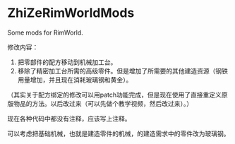 # ZhiZeRimWorldMods
Some mods for RimWorld.

修改内容：

1. 把零部件的配方移动到机械加工台。
1. 移除了精密加工台所需的高级零件。但是增加了所需要的其他建造资源（钢铁用量增加，并且现在消耗玻璃钢和黄金）。



（其实关于配方绑定的修改可以用patch功能完成，但是现在使用了直接重定义原版物品的方法。以后改过来（可以先做个教学视频，然后改过来）。）

现在各种代码中都没有注释，应该写上注释。

可以考虑把基础机械，也就是建造零件的机械，的建造需求中的零件改为玻璃钢。

